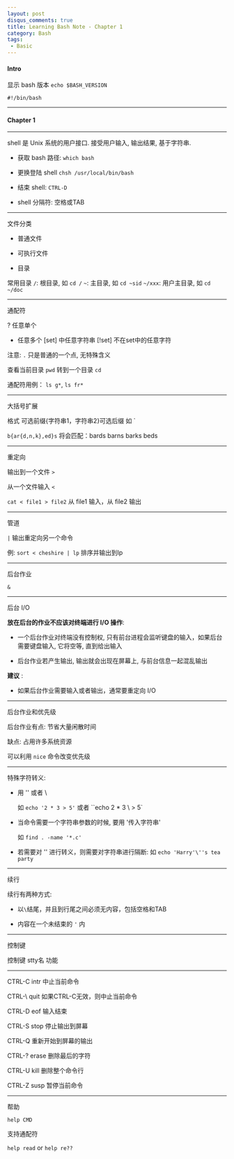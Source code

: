 ```yaml
---
layout: post
disqus_comments: true
title: Learning Bash Note - Chapter 1
category: Bash
tags:
 - Basic
---
```


#### Intro ####

显示 bash 版本 `echo $BASH_VERSION`

`#!/bin/bash`

---

#### Chapter 1 ####

- - - - - - - - - - - - - - - - - - - - - - - - - - - - - - - - 

shell 是 Unix 系统的用户接口. 接受用户输入, 输出结果, 基于字符串.

- 获取 bash 路径: `which bash`

- 更换登陆 shell `chsh /usr/local/bin/bash`

- 结束 shell: `CTRL-D`

- shell 分隔符: 空格或TAB

- - - - - - - - - - - - - - - - - - - - - - - - - - - - - - - - 

文件分类

- 普通文件

- 可执行文件

- 目录


常用目录
`/`: 根目录, 如 `cd /`
`~`: 主目录, 如 `cd ~sid`
`~/xxx`: 用户主目录, 如 `cd ~/doc`

- - - - - - - - - - - - - - - - - - - - - - - - - - - - - - - - 

通配符

? 任意单个
* 任意多个
[set] 中任意字符串
[!set] 不在set中的任意字符

注意: `.` 只是普通的一个点, 无特殊含义

查看当前目录 `pwd`
转到一个目录 `cd `

通配符用例： `ls g*`, `ls fr*`

- - - - - - - - - - - - - - - - - - - - - - - - - - - - - - - - 

大括号扩展

格式 可选前缀{字符串1，字符串2}可选后缀
如 `

`b{ar{d,n,k},ed}s` 将会匹配：bards barns barks beds

- - - - - - - - - - - - - - - - - - - - - - - - - - - - - - - - 

重定向

输出到一个文件 `>`

从一个文件输入 `<`

`cat < file1 > file2` 从 file1 输入，从 file2 输出

- - - - - - - - - - - - - - - - - - - - - - - - - - - - - - - - 

管道

`|` 输出重定向另一个命令

例: `sort < cheshire | lp` 排序并输出到lp

- - - - - - - - - - - - - - - - - - - - - - - - - - - - - - - - 

后台作业

`&`

- - - - - - - - - - - - - - - - - - - - - - - - - - - - - - - - 

后台 I/O

__放在后台的作业不应该对终端进行 I/O 操作__:

 - 一个后台作业对终端没有控制权, 只有前台进程会监听键盘的输入，如果后台需要键盘输入, 它将空等, 直到给出输入
 
 - 后台作业若产生输出, 输出就会出现在屏幕上, 与前台信息一起混乱输出
 
__建议__ :

 - 如果后台作业需要输入或者输出，通常要重定向 I/O

- - - - - - - - - - - - - - - - - - - - - - - - - - - - - - - - 

后台作业和优先级

后台作业有点: 节省大量闲散时间

缺点: 占用许多系统资源

可以利用 `nice` 命令改变优先级

- - - - - - - - - - - - - - - - - - - - - - - - - - - - - - - - 

特殊字符转义:

 - 用 '' 或者 \

     如 `echo '2 * 3 > 5'` 或者 ``echo 2 \* 3 \ > 5`

 - 当命令需要一个字符串参数的时候, 要用 '传入字符串'

     如 `find . -name '*.c'`

 - 若需要对 '' 进行转义，则需要对字符串进行隔断:
 	 如 `echo 'Harry'\''s tea party`

- - - - - - - - - - - - - - - - - - - - - - - - - - - - - - - - 

续行

续行有两种方式:

 - 以`\`结尾，并且到行尾之间必须无内容，包括空格和TAB

 - 内容在一个未结束的 `'` 内

- - - - - - - - - - - - - - - - - - - - - - - - - - - - - - - - 

控制键

控制键 	stty名	功能

- - - - - - - - - - - - - - - - - - - - - -

CTRL-C  intr    中止当前命令

CTRL-\  quit    如果CTRL-C无效，则中止当前命令

CTRL-D  eof     输入结束

CTRL-S  stop    停止输出到屏幕

CTRL-Q          重新开始到屏幕的输出

CTRL-?  erase   删除最后的字符

CTRL-U  kill    删除整个命令行

CTRL-Z  susp    暂停当前命令
- - - - - - - - - - - - - - - - - - - - - - - - - - - - - - - - 

帮助

`help CMD`

支持通配符

`help read` or `help re??`